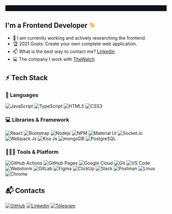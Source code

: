 <img src="https://raw.githubusercontent.com/XlugX/XlugX/main/src/header.gif">

## I'm a Frontend Developer <img width='20px' src="https://raw.githubusercontent.com/XlugX/XlugX/main/src/wave.gif">

- 🌱 I am currently working and actively researching the frontend.
- 🏆 2021 Goals: Create your own complete web application.
- 📫 What is the best way to contact me? [Linkedin](https://www.linkedin.com/in/aleksandr-lugchenko-92413220a/)
- 💻 The company I work with [TheWatch](https://www.thewatch.io/)

##  ⚡ Tech Stack

###  🚀 Languages
![JavaScript](https://img.shields.io/badge/JavaScript-323330?style=for-the-badge&logo=javascript&logoColor=F7DF1E) ![TypeScript](https://img.shields.io/badge/TypeScript-323330?style=for-the-badge&logo=typescript&logoColor) ![HTML5](https://img.shields.io/badge/HTML5-E34F26?style=for-the-badge&logo=html5&logoColor=white) ![CSS3](https://img.shields.io/badge/CSS3-1572B6?style=for-the-badge&logo=css3&logoColor=white)

###  💻 Libraries & Framework

![React](https://img.shields.io/badge/React-323330?style=for-the-badge&logo=react&logoColor=61DAFB) ![Bootstrap](https://img.shields.io/badge/Bootstrap-563D7C?style=for-the-badge&logo=bootstrap&logoColor=white) ![Nodejs](https://img.shields.io/badge/Node.js-339933?style=for-the-badge&logo=nodedotjs&logoColor=white) ![NPM](https://img.shields.io/badge/npm-CB3837?style=for-the-badge&logo=npm&logoColor=white)
![Material UI](https://img.shields.io/badge/Material--UI-0081CB?style=for-the-badge&logo=material-ui&logoColor=white)
![Socket.io](https://img.shields.io/badge/Socket.io-323330?&style=for-the-badge&logo=Socket.io&logoColor=white) ![Webpack Js](https://img.shields.io/badge/Webpack-323330?&style=for-the-badge&logo=Webpack) ![Koa Js](https://img.shields.io/badge/koajs-323330?&style=for-the-badge&logo=koa&logoColor=white) ![mongoDB](https://img.shields.io/badge/mongoDB-323330?&style=for-the-badge&logo=mongoDB) ![PostgreSQL](https://img.shields.io/badge/PostgreSQL-323330?&style=for-the-badge&logo=PostgreSQL)

###  🧑🏻‍💻 Tools & Platform

![GitHub Actions](https://img.shields.io/badge/GitHub_Actions-2088FF?style=for-the-badge&logo=github-actions&logoColor=white) ![GitHub Pages](https://img.shields.io/badge/GitHub_Pages-323330?style=for-the-badge&logo=github&logoColor=white)  ![Google Cloud](https://img.shields.io/badge/Google_Cloud-4285F4?style=for-the-badge&logo=google-cloud&logoColor=white) ![Git](https://img.shields.io/badge/Git-F05032?style=for-the-badge&logo=git&logoColor=white)
![VS Code](https://img.shields.io/badge/Visual_Studio_Code-0078D4?style=for-the-badge&logo=visual%20studio%20code&logoColor=white) ![Webstorm](https://img.shields.io/badge/Webstorm-323330?style=for-the-badge&logo=Webstorm) ![GitLab](https://img.shields.io/badge/GitLab-%2300C4CC.svg?&style=for-the-badge&logo=GitLab) ![Figma](https://img.shields.io/badge/Figma-F24E1E?style=for-the-badge&logo=figma&logoColor=white)
![ClickUp](https://img.shields.io/badge/ClickUp-323330?style=for-the-badge&logo=ClickUp) ![Slack](https://img.shields.io/badge/Slack-2088FF?style=for-the-badge&logo=Slack) ![Postman](https://img.shields.io/badge/Postman-323330?style=for-the-badge&logo=Postman) ![Linux](https://img.shields.io/badge/Linux-323330?style=for-the-badge&logo=Linux) ![Chrome](https://img.shields.io/badge/Chrome-323330?style=for-the-badge&logo=googlechrome) 

## 📬 Contacts

[![GitHub](https://img.shields.io/badge/Github-323330?style=for-the-badge&logo=github&logoColor=white)](https://github.com/XlugX)
[![Linkedin](https://img.shields.io/badge/Linkedin-0077B5?style=for-the-badge&logo=linkedin&logoColor=white)](https://www.linkedin.com/in/aleksandr-lugchenko-92413220a/)
[![Telegram](https://img.shields.io/badge/Telegram-323330?style=for-the-badge&logo=Telegram)](https://t.me/XlugX)